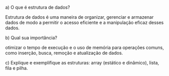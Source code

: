 a) O que é estrutura de dados?

Estrutura de dados é uma maneira de organizar, gerenciar e armazenar dados de modo a permitir o acesso eficiente e a manipulação eficaz desses dados.

b) Qual sua importância?

otimizar o tempo de execução e o uso de memória para operações comuns, como inserção, busca, remoção e atualização de dados.

c) Explique e exemplifique as estruturas: array (estático e dinâmico), lista, fila e pilha.

